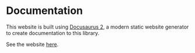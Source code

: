 # Documentation

This website is built using [Docusaurus 2](https://docusaurus.io/), a modern static website generator to create documentation to this library.

See the website [here](https://viniciusl.com.br/serverless-adapter).
